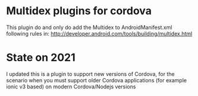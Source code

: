 # Multidex plugins for cordova

This plugin do and only do add the Multidex to AndroidManifest.xml following rules in: http://developer.android.com/tools/building/multidex.html

# State on 2021
I updated this is a plugin to support new versions of Cordova, for the scenario when you must support older Cordova applications (for example ionic v3 based) on modern Cordova/Nodejs versions
